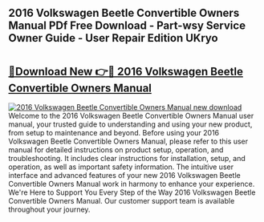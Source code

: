 ## 2016 Volkswagen Beetle Convertible Owners Manual PDf Free Download - Part-wsy Service Owner Guide - User Repair Edition UKryo

# <h2><a href="http://bc54399.oget.top/?id=2016+Volkswagen+Beetle+Convertible+Owners+Manual">🔗Download New 👉🔴 2016 Volkswagen Beetle Convertible Owners Manual</a></h2>

[![2016 Volkswagen Beetle Convertible Owners Manual new download](https://i.imgur.com/5g1atiW.png)](http://bc54399.oget.top/?id=2016+Volkswagen+Beetle+Convertible+Owners+Manual)
Welcome to the 2016 Volkswagen Beetle Convertible Owners Manual user manual, your trusted guide to understanding and using your new product, from setup to maintenance and beyond. Before using your 2016 Volkswagen Beetle Convertible Owners Manual, please refer to this user manual for detailed instructions on product setup, operation, and troubleshooting. It includes clear instructions for installation, setup, and operation, as well as important safety information. The intuitive user interface and advanced features of your new 2016 Volkswagen Beetle Convertible Owners Manual work in harmony to enhance your experience. We're Here to Support You Every Step of the Way 2016 Volkswagen Beetle Convertible Owners Manual. Our customer support team is available throughout your journey.
